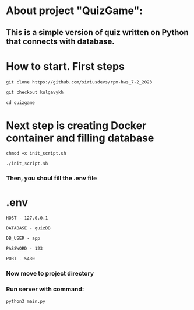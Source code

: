 # About project "QuizGame":
## This is a simple version of quiz written on Python that connects with database.

# How to start. First steps
    git clone https://github.com/siriusdevs/rpm-hws_7-2_2023

    git checkout kulgavykh

    cd quizgame

# Next step is creating Docker container and filling database
    chmod +x init_script.sh

    ./init_script.sh

### Then, you shoul fill the .env file
# .env
    HOST - 127.0.0.1

    DATABASE - quizDB

    DB_USER - app

    PASSWORD - 123
    
    PORT - 5430

### Now move to project directory
### Run server with command:
    python3 main.py
